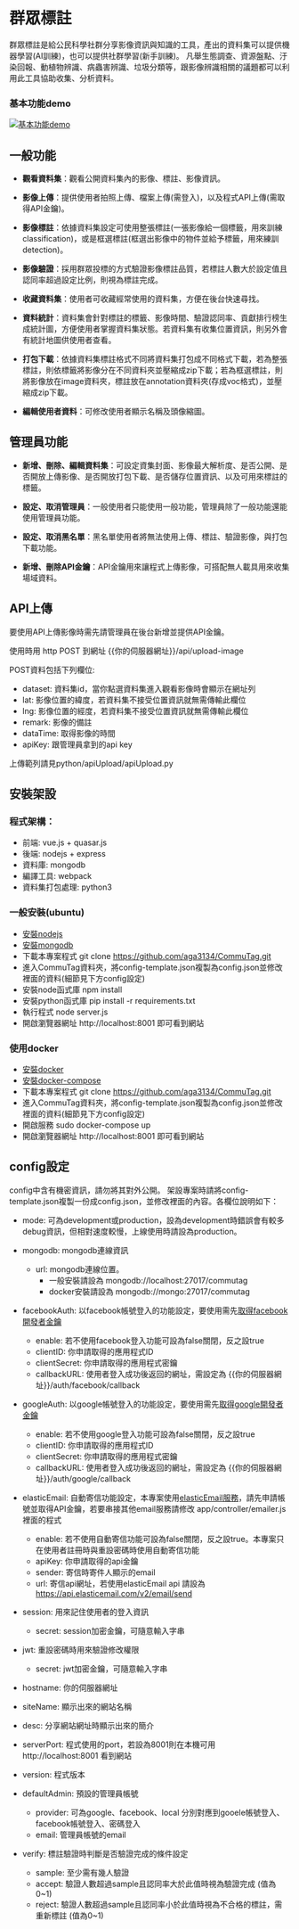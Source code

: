 # 群眾標註
群眾標註是給公民科學社群分享影像資訊與知識的工具，產出的資料集可以提供機器學習(AI訓練)，也可以提供社群學習(新手訓練)。 凡舉生態調查、資源盤點、汙染回報、動植物辨識、病蟲害辨識、垃圾分類等，跟影像辨識相關的議題都可以利用此工具協助收集、分析資料。

### 基本功能demo
[![基本功能demo](http://img.youtube.com/vi/AMNkxphmoNU/0.jpg)](https://www.youtube.com/watch?v=AMNkxphmoNU)


## 一般功能
- **觀看資料集**：觀看公開資料集內的影像、標註、影像資訊。

- **影像上傳**：提供使用者拍照上傳、檔案上傳(需登入)，以及程式API上傳(需取得API金鑰)。

- **影像標註**：依據資料集設定可使用整張標註(一張影像給一個標籤，用來訓練classification)，或是框選標註(框選出影像中的物件並給予標籤，用來練訓detection)。

- **影像驗證**：採用群眾投標的方式驗證影像標註品質，若標註人數大於設定值且認同率超過設定比例，則視為標註完成。

- **收藏資料集**：使用者可收藏經常使用的資料集，方便在後台快速尋找。

- **資料統計**：資料集會針對標註的標籤、影像時間、驗證認同率、貢獻排行榜生成統計圖，方便使用者掌握資料集狀態。若資料集有收集位置資訊，則另外會有統計地圖供使用者查看。

- **打包下載**：依據資料集標註格式不同將資料集打包成不同格式下載，若為整張標註，則依標籤將影像分在不同資料夾並壓縮成zip下載；若為框選標註，則將影像放在image資料夾，標註放在annotation資料夾(存成voc格式)，並壓縮成zip下載。

- **編輯使用者資料**：可修改使用者顯示名稱及頭像縮圖。

## 管理員功能
- **新增、刪除、編輯資料集**：可設定資集封面、影像最大解析度、是否公開、是否開放上傳影像、是否開放打包下載、是否儲存位置資訊、以及可用來標註的標籤。

- **設定、取消管理員**：一般使用者只能使用一般功能，管理員除了一般功能還能使用管理員功能。

- **設定、取消黑名單**：黑名單使用者將無法使用上傳、標註、驗證影像，與打包下載功能。

- **新增、刪除API金鑰**：API金鑰用來讓程式上傳影像，可搭配無人載具用來收集場域資料。

## API上傳
要使用API上傳影像時需先請管理員在後台新增並提供API金鑰。

使用時用 http POST 到網址 {{你的伺服器網址}}/api/upload-image

POST資料包括下列欄位:
- dataset: 資料集id，當你點選資料集進入觀看影像時會顯示在網址列
- lat: 影像位置的緯度，若資料集不接受位置資訊就無需傳輸此欄位
- lng: 影像位置的經度，若資料集不接受位置資訊就無需傳輸此欄位
- remark: 影像的備註
- dataTime: 取得影像的時間
- apiKey: 跟管理員拿到的api key

上傳範列請見python/apiUpload/apiUpload.py


## 安裝架設
### 程式架構：
- 前端: vue.js + quasar.js
- 後端: nodejs + express
- 資料庫: mongodb
- 編譯工具: webpack
- 資料集打包處理: python3

### 一般安裝(ubuntu)
- [安裝nodejs](https://tecadmin.net/install-latest-nodejs-npm-on-ubuntu/)
- [安裝mongodb](https://docs.mongodb.com/manual/tutorial/install-mongodb-on-ubuntu/)
- 下載本專案程式 git clone https://github.com/aga3134/CommuTag.git
- 進入CommuTag資料夾，將config-template.json複製為config.json並修改裡面的資料(細節見下方config設定)
- 安裝node函式庫 npm install
- 安裝python函式庫 pip install -r requirements.txt
- 執行程式 node server.js
- 開啟瀏覽器網址 http://localhost:8001 即可看到網站

### 使用docker
- [安裝docker](https://phoenixnap.com/kb/how-to-install-docker-on-ubuntu-18-04)
- [安裝docker-compose](https://linuxize.com/post/how-to-install-and-use-docker-compose-on-ubuntu-18-04/)
- 下載本專案程式 git clone https://github.com/aga3134/CommuTag.git
- 進入CommuTag資料夾，將config-template.json複製為config.json並修改裡面的資料(細節見下方config設定)
- 開啟服務 sudo docker-compose up
- 開啟瀏覽器網址 http://localhost:8001 即可看到網站

## config設定
config中含有機密資訊，請勿將其對外公開。
架設專案時請將config-template.json複製一份成config.json，並修改裡面的內容。各欄位說明如下：

- mode: 可為development或production，設為development時錯誤會有較多debug資訊，但相對速度較慢，上線使用時請設為production。

- mongodb: mongodb連線資訊
    - url: mongodb連線位置。
        - 一般安裝請設為 mongodb://localhost:27017/commutag
        - docker安裝請設為 mongodb://mongo:27017/commutag
        
- facebookAuth: 以facebook帳號登入的功能設定，要使用需先[取得facebook開發者金鑰](https://www.techcoke.com/2014/05/register-facebook-application-api-key-app-id.html)
    - enable: 若不使用facebook登入功能可設為false關閉，反之設true
    - clientID: 你申請取得的應用程式ID
    - clientSecret: 你申請取得的應用程式密鑰
    - callbackURL: 使用者登入成功後返回的網址，需設定為 {{你的伺服器網址}}/auth/facebook/callback
    
- googleAuth: 以google帳號登入的功能設定，要使用需先[取得google開發者金鑰](https://blog.gtwang.org/programming/obtaining-api-key-from-google-developers-console/)
    - enable: 若不使用google登入功能可設為false關閉，反之設true
    - clientID: 你申請取得的應用程式ID
    - clientSecret: 你申請取得的應用程式密鑰
    - callbackURL: 使用者登入成功後返回的網址，需設定為 {{你的伺服器網址}}/auth/google/callback
    
- elasticEmail: 自動寄信功能設定，本專案使用[elasticEmail服務](https://elasticemail.com/email-api)，請先申請帳號並取得API金鑰，若要串接其他email服務請修改 app/controller/emailer.js裡面的程式
    - enable: 若不使用自動寄信功能可設為false關閉，反之設true。本專案只在使用者註冊時與重設密碼時使用自動寄信功能
    - apiKey: 你申請取得的api金鑰
    - sender: 寄信時寄件人顯示的email
    - url: 寄信api網址，若使用elasticEmail api 請設為 https://api.elasticemail.com/v2/email/send
    
- session: 用來記住使用者的登入資訊
    - secret: session加密金鑰，可隨意輸入字串
    
- jwt: 重設密碼時用來驗證修改權限
    - secret: jwt加密金鑰，可隨意輸入字串
    
- hostname: 你的伺服器網址

- siteName: 顯示出來的網站名稱

- desc: 分享網站網址時顯示出來的簡介

- serverPort: 程式使用的port，若設為8001則在本機可用 http://localhost:8001 看到網站

- version: 程式版本

- defaultAdmin: 預設的管理員帳號
    - provider: 可為google、facebook、local 分別對應到gooele帳號登入、facebook帳號登入、密碼登入
    - email: 管理員帳號的email
    
- verify: 標註驗證時判斷是否驗證完成的條件設定
    - sample: 至少需有幾人驗證
    - accept: 驗證人數超過sample且認同率大於此值時視為驗證完成 (值為0~1)
    - reject: 驗證人數超過sample且認同率小於此值時視為不合格的標註，需重新標註 (值為0~1)

